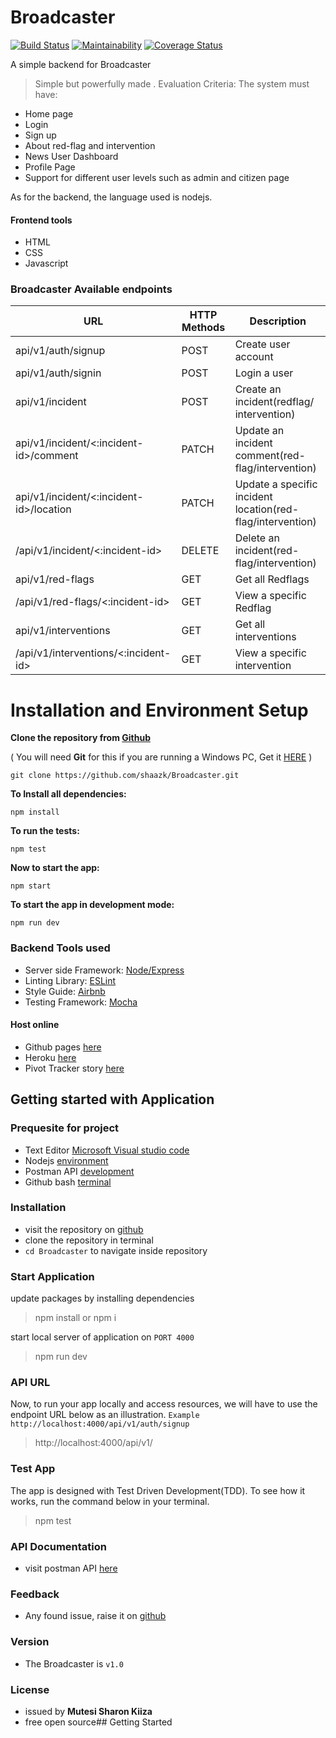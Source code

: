 # Broadcaster
[![Build Status](https://travis-ci.org/shaazk/Broadcaster.svg?branch=develop)](https://travis-ci.org/shaazk/Broadcaster) [![Maintainability](https://api.codeclimate.com/v1/badges/31f7a555c0c36d16a57e/maintainability)](https://codeclimate.com/github/shaazk/Broadcaster/maintainability) [![Coverage Status](https://coveralls.io/repos/github/shaazk/Broadcaster/badge.svg?branch=develop)](https://coveralls.io/github/shaazk/Broadcaster?branch=develop)

A simple backend for Broadcaster
> Simple but powerfully made .
> Evaluation Criteria:
The system must have:
- Home page
- Login
- Sign up
- About red-flag and intervention
- News
User Dashboard
- Profile Page
- Support for different user levels such as admin and citizen page

As for the backend, the language used is nodejs.
#### Frontend tools
- HTML
- CSS
- Javascript

### Broadcaster Available endpoints
|     URL     |     HTTP Methods     |     Description     |
| ----------- | -------------------- | ------------------- |
|api/v1/auth/signup | POST | Create user account |
|api/v1/auth/signin |POST  | Login a user |
|api/v1/incident|POST| Create an incident(redflag/ intervention)|
|api/v1/incident/<:incident-id>/comment|PATCH|Update an incident comment(red-flag/intervention)|
|api/v1/incident/<:incident-id>/location|PATCH|Update a specific incident location(red-flag/intervention)|
|/api/v1/incident/<:incident-id>|DELETE|Delete an incident(red-flag/intervention)|
|api/v1/red-flags|GET|Get all Redflags|
|/api/v1/red-flags/<:incident-id>|GET|View a specific Redflag|
|api/v1/interventions|GET|Get all interventions|
|/api/v1/interventions/<:incident-id>|GET|View a specific intervention|

# Installation and Environment Setup

**Clone the repository from [Github](https://github.com/shaazk/Broadcaster.git)**

( You will need **Git** for this if you are running a Windows PC, Get it [HERE](https://git-scm.com/) )

```
git clone https://github.com/shaazk/Broadcaster.git
```

**To Install all dependencies:**

```
npm install
```
**To run the tests:**

```
npm test
```

**Now to start the app:**

```
npm start
``` 
**To start the app in development mode:**

```
npm run dev
```
### Backend Tools used
 - Server side Framework: [Node/Express](https://expressjs.com/)
 - Linting Library: [ESLint](https://eslint.org/)
 - Style Guide: [Airbnb](https://github.com/airbnb/javascript)
 - Testing Framework: [Mocha](https://mochajs.org/)

#### Host online
 - Github pages [here](https://shaazk.github.io/Broadcaster/UI/)
 - Heroku [here](https://broadcaster01.herokuapp.com/)
 - Pivot Tracker story [here](https://www.pivotaltracker.com/n/projects/2410905)


## Getting started with Application
### Prequesite for project
- Text Editor [Microsoft Visual studio code](https://code.visualstudio.com/)
- Nodejs [environment](https://nodejs.org/en/)
- Postman API [development](https://www.getpostman.com/)
- Github bash [terminal](https://git-scm.com/downloads) 

### Installation
- visit the repository on [github](https://github.com/shaazk/Broadcaster)
- clone the repository in terminal
- `cd Broadcaster`  to navigate inside repository

### Start Application
update packages by installing dependencies
 >npm install or npm i

start local server of application on `PORT 4000`
>npm run dev

### API URL
Now, to run your app locally and access resources, we will have to use the  endpoint URL below as an illustration.
` Example http://localhost:4000/api/v1/auth/signup `
> http://localhost:4000/api/v1/

### Test App
The app is designed with Test Driven Development(TDD). To see how it works, run the command below in your terminal.
>npm test

### API Documentation
- visit postman API [here](https://documenter.getpostman.com/view/8526171/SW7aYnoD)

### Feedback
- Any found issue, raise it on [github](https://github.com/shaazk/Broadcaster/issues)

### Version
- The Broadcaster is `v1.0`

### License
- issued by **Mutesi Sharon Kiiza**
- free open source## Getting Started
